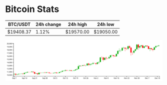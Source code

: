 # Bitcoin Stats

BTC/USDT|24h change|24h high|24h low|
|---|---|---|---|
|$19408.37|1.12%|$19570.00|$19050.00|

<img src="./chart.svg">
